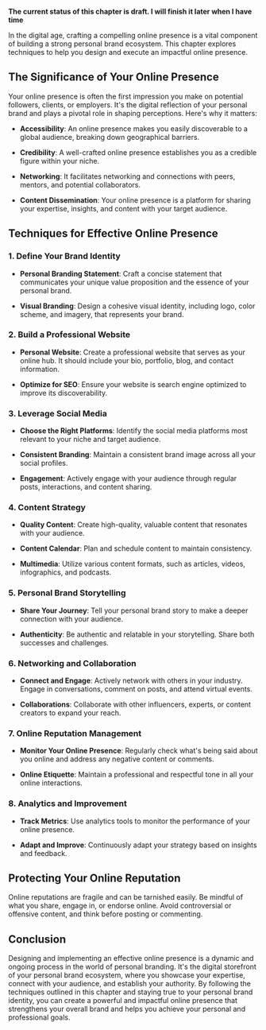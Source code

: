 **The current status of this chapter is draft. I will finish it later when I have time**

In the digital age, crafting a compelling online presence is a vital component of building a strong personal brand ecosystem. This chapter explores techniques to help you design and execute an impactful online presence.

The Significance of Your Online Presence
----------------------------------------

Your online presence is often the first impression you make on potential followers, clients, or employers. It's the digital reflection of your personal brand and plays a pivotal role in shaping perceptions. Here's why it matters:

* **Accessibility**: An online presence makes you easily discoverable to a global audience, breaking down geographical barriers.

* **Credibility**: A well-crafted online presence establishes you as a credible figure within your niche.

* **Networking**: It facilitates networking and connections with peers, mentors, and potential collaborators.

* **Content Dissemination**: Your online presence is a platform for sharing your expertise, insights, and content with your target audience.

Techniques for Effective Online Presence
----------------------------------------

### **1. Define Your Brand Identity**

* **Personal Branding Statement**: Craft a concise statement that communicates your unique value proposition and the essence of your personal brand.

* **Visual Branding**: Design a cohesive visual identity, including logo, color scheme, and imagery, that represents your brand.

### **2. Build a Professional Website**

* **Personal Website**: Create a professional website that serves as your online hub. It should include your bio, portfolio, blog, and contact information.

* **Optimize for SEO**: Ensure your website is search engine optimized to improve its discoverability.

### **3. Leverage Social Media**

* **Choose the Right Platforms**: Identify the social media platforms most relevant to your niche and target audience.

* **Consistent Branding**: Maintain a consistent brand image across all your social profiles.

* **Engagement**: Actively engage with your audience through regular posts, interactions, and content sharing.

### **4. Content Strategy**

* **Quality Content**: Create high-quality, valuable content that resonates with your audience.

* **Content Calendar**: Plan and schedule content to maintain consistency.

* **Multimedia**: Utilize various content formats, such as articles, videos, infographics, and podcasts.

### **5. Personal Brand Storytelling**

* **Share Your Journey**: Tell your personal brand story to make a deeper connection with your audience.

* **Authenticity**: Be authentic and relatable in your storytelling. Share both successes and challenges.

### **6. Networking and Collaboration**

* **Connect and Engage**: Actively network with others in your industry. Engage in conversations, comment on posts, and attend virtual events.

* **Collaborations**: Collaborate with other influencers, experts, or content creators to expand your reach.

### **7. Online Reputation Management**

* **Monitor Your Online Presence**: Regularly check what's being said about you online and address any negative content or comments.

* **Online Etiquette**: Maintain a professional and respectful tone in all your online interactions.

### **8. Analytics and Improvement**

* **Track Metrics**: Use analytics tools to monitor the performance of your online presence.

* **Adapt and Improve**: Continuously adapt your strategy based on insights and feedback.

Protecting Your Online Reputation
---------------------------------

Online reputations are fragile and can be tarnished easily. Be mindful of what you share, engage in, or endorse online. Avoid controversial or offensive content, and think before posting or commenting.

Conclusion
----------

Designing and implementing an effective online presence is a dynamic and ongoing process in the world of personal branding. It's the digital storefront of your personal brand ecosystem, where you showcase your expertise, connect with your audience, and establish your authority. By following the techniques outlined in this chapter and staying true to your personal brand identity, you can create a powerful and impactful online presence that strengthens your overall brand and helps you achieve your personal and professional goals.

